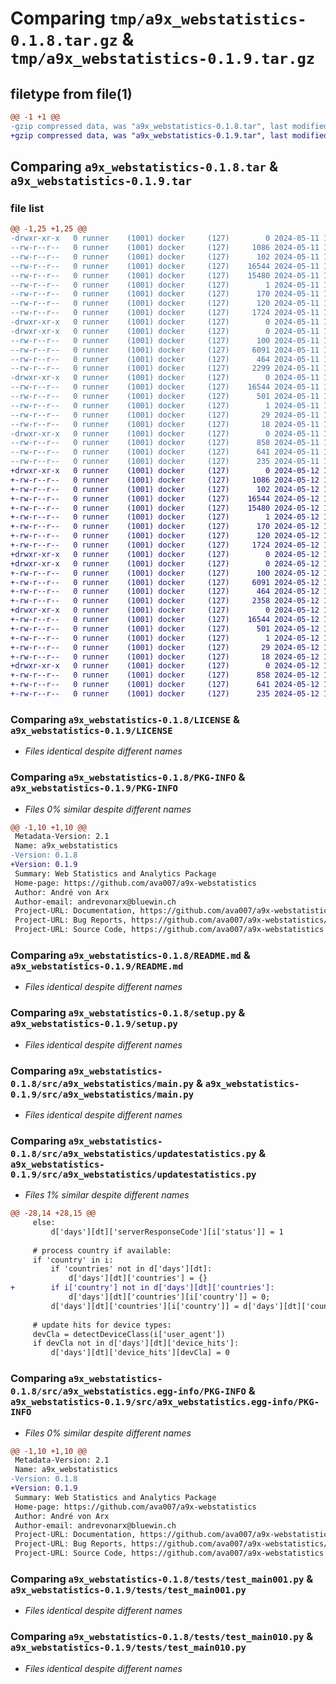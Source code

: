 # Comparing `tmp/a9x_webstatistics-0.1.8.tar.gz` & `tmp/a9x_webstatistics-0.1.9.tar.gz`

## filetype from file(1)

```diff
@@ -1 +1 @@
-gzip compressed data, was "a9x_webstatistics-0.1.8.tar", last modified: Sat May 11 19:02:02 2024, max compression
+gzip compressed data, was "a9x_webstatistics-0.1.9.tar", last modified: Sun May 12 12:56:45 2024, max compression
```

## Comparing `a9x_webstatistics-0.1.8.tar` & `a9x_webstatistics-0.1.9.tar`

### file list

```diff
@@ -1,25 +1,25 @@
-drwxr-xr-x   0 runner    (1001) docker     (127)        0 2024-05-11 19:02:02.485813 a9x_webstatistics-0.1.8/
--rw-r--r--   0 runner    (1001) docker     (127)     1086 2024-05-11 19:01:52.000000 a9x_webstatistics-0.1.8/LICENSE
--rw-r--r--   0 runner    (1001) docker     (127)      102 2024-05-11 19:01:52.000000 a9x_webstatistics-0.1.8/MANIFEST.in
--rw-r--r--   0 runner    (1001) docker     (127)    16544 2024-05-11 19:02:02.485813 a9x_webstatistics-0.1.8/PKG-INFO
--rw-r--r--   0 runner    (1001) docker     (127)    15480 2024-05-11 19:01:52.000000 a9x_webstatistics-0.1.8/README.md
--rw-r--r--   0 runner    (1001) docker     (127)        1 2024-05-11 19:01:52.000000 a9x_webstatistics-0.1.8/dist_del
--rw-r--r--   0 runner    (1001) docker     (127)      170 2024-05-11 19:01:52.000000 a9x_webstatistics-0.1.8/pyproject.toml
--rw-r--r--   0 runner    (1001) docker     (127)      120 2024-05-11 19:02:02.485813 a9x_webstatistics-0.1.8/setup.cfg
--rw-r--r--   0 runner    (1001) docker     (127)     1724 2024-05-11 19:01:52.000000 a9x_webstatistics-0.1.8/setup.py
-drwxr-xr-x   0 runner    (1001) docker     (127)        0 2024-05-11 19:02:02.481813 a9x_webstatistics-0.1.8/src/
-drwxr-xr-x   0 runner    (1001) docker     (127)        0 2024-05-11 19:02:02.481813 a9x_webstatistics-0.1.8/src/a9x_webstatistics/
--rw-r--r--   0 runner    (1001) docker     (127)      100 2024-05-11 19:01:52.000000 a9x_webstatistics-0.1.8/src/a9x_webstatistics/__init__.py
--rw-r--r--   0 runner    (1001) docker     (127)     6091 2024-05-11 19:01:52.000000 a9x_webstatistics-0.1.8/src/a9x_webstatistics/main.py
--rw-r--r--   0 runner    (1001) docker     (127)      464 2024-05-11 19:01:52.000000 a9x_webstatistics-0.1.8/src/a9x_webstatistics/module1.py
--rw-r--r--   0 runner    (1001) docker     (127)     2299 2024-05-11 19:01:52.000000 a9x_webstatistics-0.1.8/src/a9x_webstatistics/updatestatistics.py
-drwxr-xr-x   0 runner    (1001) docker     (127)        0 2024-05-11 19:02:02.485813 a9x_webstatistics-0.1.8/src/a9x_webstatistics.egg-info/
--rw-r--r--   0 runner    (1001) docker     (127)    16544 2024-05-11 19:02:02.000000 a9x_webstatistics-0.1.8/src/a9x_webstatistics.egg-info/PKG-INFO
--rw-r--r--   0 runner    (1001) docker     (127)      501 2024-05-11 19:02:02.000000 a9x_webstatistics-0.1.8/src/a9x_webstatistics.egg-info/SOURCES.txt
--rw-r--r--   0 runner    (1001) docker     (127)        1 2024-05-11 19:02:02.000000 a9x_webstatistics-0.1.8/src/a9x_webstatistics.egg-info/dependency_links.txt
--rw-r--r--   0 runner    (1001) docker     (127)       29 2024-05-11 19:02:02.000000 a9x_webstatistics-0.1.8/src/a9x_webstatistics.egg-info/requires.txt
--rw-r--r--   0 runner    (1001) docker     (127)       18 2024-05-11 19:02:02.000000 a9x_webstatistics-0.1.8/src/a9x_webstatistics.egg-info/top_level.txt
-drwxr-xr-x   0 runner    (1001) docker     (127)        0 2024-05-11 19:02:02.485813 a9x_webstatistics-0.1.8/tests/
--rw-r--r--   0 runner    (1001) docker     (127)      858 2024-05-11 19:01:52.000000 a9x_webstatistics-0.1.8/tests/test_main001.py
--rw-r--r--   0 runner    (1001) docker     (127)      641 2024-05-11 19:01:52.000000 a9x_webstatistics-0.1.8/tests/test_main010.py
--rw-r--r--   0 runner    (1001) docker     (127)      235 2024-05-11 19:01:52.000000 a9x_webstatistics-0.1.8/tests/test_module1.py
+drwxr-xr-x   0 runner    (1001) docker     (127)        0 2024-05-12 12:56:45.625467 a9x_webstatistics-0.1.9/
+-rw-r--r--   0 runner    (1001) docker     (127)     1086 2024-05-12 12:56:29.000000 a9x_webstatistics-0.1.9/LICENSE
+-rw-r--r--   0 runner    (1001) docker     (127)      102 2024-05-12 12:56:29.000000 a9x_webstatistics-0.1.9/MANIFEST.in
+-rw-r--r--   0 runner    (1001) docker     (127)    16544 2024-05-12 12:56:45.625467 a9x_webstatistics-0.1.9/PKG-INFO
+-rw-r--r--   0 runner    (1001) docker     (127)    15480 2024-05-12 12:56:29.000000 a9x_webstatistics-0.1.9/README.md
+-rw-r--r--   0 runner    (1001) docker     (127)        1 2024-05-12 12:56:29.000000 a9x_webstatistics-0.1.9/dist_del
+-rw-r--r--   0 runner    (1001) docker     (127)      170 2024-05-12 12:56:29.000000 a9x_webstatistics-0.1.9/pyproject.toml
+-rw-r--r--   0 runner    (1001) docker     (127)      120 2024-05-12 12:56:45.625467 a9x_webstatistics-0.1.9/setup.cfg
+-rw-r--r--   0 runner    (1001) docker     (127)     1724 2024-05-12 12:56:29.000000 a9x_webstatistics-0.1.9/setup.py
+drwxr-xr-x   0 runner    (1001) docker     (127)        0 2024-05-12 12:56:45.621467 a9x_webstatistics-0.1.9/src/
+drwxr-xr-x   0 runner    (1001) docker     (127)        0 2024-05-12 12:56:45.621467 a9x_webstatistics-0.1.9/src/a9x_webstatistics/
+-rw-r--r--   0 runner    (1001) docker     (127)      100 2024-05-12 12:56:29.000000 a9x_webstatistics-0.1.9/src/a9x_webstatistics/__init__.py
+-rw-r--r--   0 runner    (1001) docker     (127)     6091 2024-05-12 12:56:29.000000 a9x_webstatistics-0.1.9/src/a9x_webstatistics/main.py
+-rw-r--r--   0 runner    (1001) docker     (127)      464 2024-05-12 12:56:29.000000 a9x_webstatistics-0.1.9/src/a9x_webstatistics/module1.py
+-rw-r--r--   0 runner    (1001) docker     (127)     2358 2024-05-12 12:56:29.000000 a9x_webstatistics-0.1.9/src/a9x_webstatistics/updatestatistics.py
+drwxr-xr-x   0 runner    (1001) docker     (127)        0 2024-05-12 12:56:45.625467 a9x_webstatistics-0.1.9/src/a9x_webstatistics.egg-info/
+-rw-r--r--   0 runner    (1001) docker     (127)    16544 2024-05-12 12:56:45.000000 a9x_webstatistics-0.1.9/src/a9x_webstatistics.egg-info/PKG-INFO
+-rw-r--r--   0 runner    (1001) docker     (127)      501 2024-05-12 12:56:45.000000 a9x_webstatistics-0.1.9/src/a9x_webstatistics.egg-info/SOURCES.txt
+-rw-r--r--   0 runner    (1001) docker     (127)        1 2024-05-12 12:56:45.000000 a9x_webstatistics-0.1.9/src/a9x_webstatistics.egg-info/dependency_links.txt
+-rw-r--r--   0 runner    (1001) docker     (127)       29 2024-05-12 12:56:45.000000 a9x_webstatistics-0.1.9/src/a9x_webstatistics.egg-info/requires.txt
+-rw-r--r--   0 runner    (1001) docker     (127)       18 2024-05-12 12:56:45.000000 a9x_webstatistics-0.1.9/src/a9x_webstatistics.egg-info/top_level.txt
+drwxr-xr-x   0 runner    (1001) docker     (127)        0 2024-05-12 12:56:45.621467 a9x_webstatistics-0.1.9/tests/
+-rw-r--r--   0 runner    (1001) docker     (127)      858 2024-05-12 12:56:29.000000 a9x_webstatistics-0.1.9/tests/test_main001.py
+-rw-r--r--   0 runner    (1001) docker     (127)      641 2024-05-12 12:56:29.000000 a9x_webstatistics-0.1.9/tests/test_main010.py
+-rw-r--r--   0 runner    (1001) docker     (127)      235 2024-05-12 12:56:29.000000 a9x_webstatistics-0.1.9/tests/test_module1.py
```

### Comparing `a9x_webstatistics-0.1.8/LICENSE` & `a9x_webstatistics-0.1.9/LICENSE`

 * *Files identical despite different names*

### Comparing `a9x_webstatistics-0.1.8/PKG-INFO` & `a9x_webstatistics-0.1.9/PKG-INFO`

 * *Files 0% similar despite different names*

```diff
@@ -1,10 +1,10 @@
 Metadata-Version: 2.1
 Name: a9x_webstatistics
-Version: 0.1.8
+Version: 0.1.9
 Summary: Web Statistics and Analytics Package
 Home-page: https://github.com/ava007/a9x-webstatistics
 Author: André von Arx
 Author-email: andrevonarx@bluewin.ch
 Project-URL: Documentation, https://github.com/ava007/a9x-webstatistics
 Project-URL: Bug Reports, https://github.com/ava007/a9x-webstatistics/issues
 Project-URL: Source Code, https://github.com/ava007/a9x-webstatistics
```

### Comparing `a9x_webstatistics-0.1.8/README.md` & `a9x_webstatistics-0.1.9/README.md`

 * *Files identical despite different names*

### Comparing `a9x_webstatistics-0.1.8/setup.py` & `a9x_webstatistics-0.1.9/setup.py`

 * *Files identical despite different names*

### Comparing `a9x_webstatistics-0.1.8/src/a9x_webstatistics/main.py` & `a9x_webstatistics-0.1.9/src/a9x_webstatistics/main.py`

 * *Files identical despite different names*

### Comparing `a9x_webstatistics-0.1.8/src/a9x_webstatistics/updatestatistics.py` & `a9x_webstatistics-0.1.9/src/a9x_webstatistics/updatestatistics.py`

 * *Files 1% similar despite different names*

```diff
@@ -28,14 +28,15 @@
     else:
         d['days'][dt]['serverResponseCode'][i['status']] = 1
 
     # process country if available:
     if 'country' in i:
         if 'countries' not in d['days'][dt]:
             d['days'][dt]['countries'] = {}
+        if i['country'] not in d['days'][dt]['countries']:
             d['days'][dt]['countries'][i['country']] = 0;
         d['days'][dt]['countries'][i['country']] = d['days'][dt]['countries'][i['country']] + 1;
 
     # update hits for device types:
     devCla = detectDeviceClass(i['user_agent']) 
     if devCla not in d['days'][dt]['device_hits']:
         d['days'][dt]['device_hits'][devCla] = 0
```

### Comparing `a9x_webstatistics-0.1.8/src/a9x_webstatistics.egg-info/PKG-INFO` & `a9x_webstatistics-0.1.9/src/a9x_webstatistics.egg-info/PKG-INFO`

 * *Files 0% similar despite different names*

```diff
@@ -1,10 +1,10 @@
 Metadata-Version: 2.1
 Name: a9x_webstatistics
-Version: 0.1.8
+Version: 0.1.9
 Summary: Web Statistics and Analytics Package
 Home-page: https://github.com/ava007/a9x-webstatistics
 Author: André von Arx
 Author-email: andrevonarx@bluewin.ch
 Project-URL: Documentation, https://github.com/ava007/a9x-webstatistics
 Project-URL: Bug Reports, https://github.com/ava007/a9x-webstatistics/issues
 Project-URL: Source Code, https://github.com/ava007/a9x-webstatistics
```

### Comparing `a9x_webstatistics-0.1.8/tests/test_main001.py` & `a9x_webstatistics-0.1.9/tests/test_main001.py`

 * *Files identical despite different names*

### Comparing `a9x_webstatistics-0.1.8/tests/test_main010.py` & `a9x_webstatistics-0.1.9/tests/test_main010.py`

 * *Files identical despite different names*

